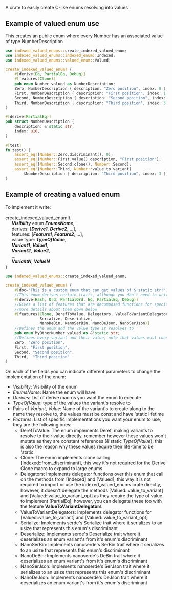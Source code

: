  A crate to easily create C-like enums resolving into values

 ## Example of valued enum use
 This creates an public enum where every Number has an associated value of type NumberDescription
 ```rust
 use indexed_valued_enums::create_indexed_valued_enum;
 use indexed_valued_enums::indexed_enum::Indexed;
 use indexed_valued_enums::valued_enum::Valued;

 create_indexed_valued_enum! {
     #[derive(Eq, PartialEq, Debug)]
     #[features(Clone)]
     pub enum Number valued as NumberDescription;
     Zero, NumberDescription { description: "Zero position", index: 0 },
     First, NumberDescription { description: "First position", index: 1 },
     Second, NumberDescription { description: "Second position", index: 2 },
     Third, NumberDescription { description: "Third position", index: 3 }
 }

 #[derive(PartialEq)]
 pub struct NumberDescription {
     description: &'static str,
     index: u16,
 }

 #[test]
 fn test() {
     assert_eq!(Number::Zero.discriminant(), 0);
     assert_eq!(Number::First.value().description, "First position");
     assert_eq!(Number::Second.clone(), Number::Second);
     assert_eq!(Number::Third, Number::value_to_variant(
         &NumberDescription { description: "Third position", index: 3 }));
 }
 ```
 ## Example of creating a valued enum
 To implement it write:
 <br><br>
 create_indexed_valued_enum!{ <br>
 &nbsp;&nbsp;&nbsp;&nbsp;	***Visibility*** enum ***EnumsName***, <br>
 &nbsp;&nbsp;&nbsp;&nbsp;	derives: [***Derive1***, ***Derive2***, ...], <br>
 &nbsp;&nbsp;&nbsp;&nbsp;	features: [***Feature1***, ***Feature2***, ...], <br>
 &nbsp;&nbsp;&nbsp;&nbsp;	value type: ***TypeOfValue***, <br>
 &nbsp;&nbsp;&nbsp;&nbsp;	***Variant1***, ***Value1***,<br>
 &nbsp;&nbsp;&nbsp;&nbsp;	***Variant2***, ***Value2***,<br>
 &nbsp;&nbsp;&nbsp;&nbsp;	...<br>
 &nbsp;&nbsp;&nbsp;&nbsp;	***VariantN***, ***ValueN***<br>
 }

 ```rust
 use indexed_valued_enums::create_indexed_valued_enum;

 create_indexed_valued_enum! {
     #[doc="This is a custom enum that can get values of &'static str!"]
     //This enum derives certain traits, although you don't need to write this
     #[derive(Hash, Ord, PartialOrd, Eq, PartialEq, Debug)]
     //Gives a list of features that are decomposed functions for specific behaviours, you have
     //more details about them down below
     #[features(Clone, DerefToValue, Delegators, ValueToVariantDelegators,
                Serialize, Deserialize,
                NanoDeBin, NanoSerBin, NanoDeJson, NanoSerJson)]
     //Defines the enum and the value type it resolves to
     pub enum MyOtherNumber valued as &'static str;
     //Defines every variant and their value, note that values must constant and have 'static lifetime
     Zero, "Zero position",
     First, "First position",
     Second, "Second position",
     Third,  "Third position"
 }
 ```

 On each of the fields you can indicate different parameters to change the implementation of the
 enum:

 * *Visibility*: Visibility of the enum
 * *EnumsName*: Name the enum will have
 * *Derives*: List of derive macros you want the enum to execute
 * *TypeOfValue*: type of the values the variant's resolve to
 * Pairs of *Variant, Value*: Name of the variant's to create along to the name they resolve to,
                              the values must be const and have 'static lifetime
 * *Features*: List of specific implementations you want your enum to use, they are the following ones:
     * DerefToValue: The enum implements Deref, making variants to resolve to their value
                     directly, remember however these values won't mutate as they are constant
                     references (&'static *TypeOfValue*), this is also the reason why these
                     values require their life-time to be 'static
     * Clone: The enum implements clone calling [Indexed::from_discriminant], this way it's not
              required for the Derive Clone macro to expand to large enums
     * Delegators: Implements delegator functions over this enum that call on the methods from
                  [Indexed] and [Valued], this way it is not required to import or use the
                  indexed_valued_enums crate directly, however, it doesn't delegate the methods
                  [Valued::value_to_variant] and [Valued::value_to_variant_opt] as they
                  require the type of value to implement [PartialEq], however, you can delegate
                  these too with the feature **ValueToVariantDelegators**
     * ValueToVariantDelegators: Implements delegator functions for [Valued::value_to_variant]
                                 and [Valued::value_to_variant_opt]
     * Serialize: Implements serde's Serialize trait where it serializes to an usize that
                  represents this enum's discriminant
     * Deserialize: Implements serde's Deserialize trait where it deserializes an enum variant's
                    from it's enum's discriminant
     * NanoSerBin: Implements nanoserde's SerBin trait where it serializes to an usize that
                   represents this enum's discriminant
     * NanoDeBin: Implements nanoserde's DeBin trait where it deserializes an enum variant's
                  from it's enum's discriminant
     * NanoSerJson: Implements nanoserde's SerJson trait where it serializes to an usize that
                   represents this enum's discriminant
     * NanoDeJson: Implements nanoserde's DeJson trait where it deserializes an enum variant's
                  from it's enum's discriminant